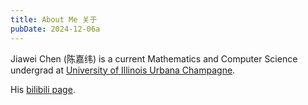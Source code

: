 ```yaml
---
title: About Me 关于
pubDate: 2024-12-06a
---
```


Jiawei Chen (陈嘉纬) is a current Mathematics and Computer Science undergrad at <a href="https://siebelschool.illinois.edu/">University of Illinois Urbana Champagne</a>.

His <a href="https://space.bilibili.com/388842805">bilibili page</a>.

